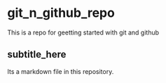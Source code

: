 # git_n_github_repo
This is a repo for geetting started with git and github

## subtitle_here
Its a markdown file in this repository.
